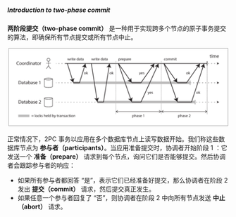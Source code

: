 ##### Introduction to two-phase commit
**两阶段提交（two-phase commit）** 是一种用于实现跨多个节点的原子事务提交的算法，即确保所有节点提交或所有节点中止。

![图 0](assets/img_20230826-114958686.png)  


正常情况下，2PC 事务以应用在多个数据库节点上读写数据开始。我们称这些数据库节点为 **参与者（participants）**。当应用准备提交时，协调者开始阶段 1 ：它发送一个 **准备（prepare）** 请求到每个节点，询问它们是否能够提交。然后协调者会跟踪参与者的响应：
- 如果所有参与者都回答 “是”，表示它们已经准备好提交，那么协调者在阶段 2 发出 **提交（commit）** 请求，然后提交真正发生。
- 如果任意一个参与者回复了 “否”，则协调者在阶段 2 中向所有节点发送 **中止（abort）** 请求。